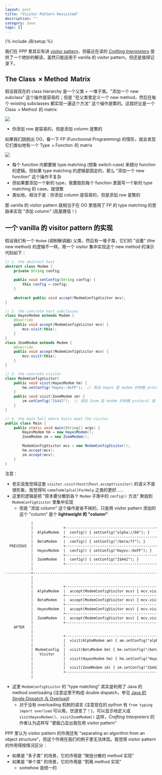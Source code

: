```yaml
---
layout: post
title: "Visitor Pattern Revisited"
description: ""
category: Java
tags: []
---
```

{% include JB/setup %}

我们在 _PPP_ 里其实有讲 [visitor pattern](https://blog.listcomp.com/java/2014/06/24/digest-of-agile-software-development-ppp#dp_visitor)，但最近在读的 [_Crafting Interpreters_](https://craftinginterpreters.com/) 提供了一个绝妙的解读，虽然只能适用于 vanilla 的 visitor pattern，但还是值得记录下。

## The $\operatorname{Class} \times \operatorname{Method}$ Matrix

假设我现在的 class hierarchy 是一个父类 + 一堆子类。"添加一个 new subclass" 这个操作是容易的；但是 "在父类里定义一个 new method，然后在每个 existing subclasses 都实现一遍这个方法" 这个操作是繁的。这就好比是一个 $\operatorname{Class} \times \operatorname{Method}$ 的 matrix:

![](https://live.staticflickr.com/65535/51434908291_dd2a608f49_o_d.png)

- 你添加 row 是容易的，但是添加 column 是繁的

如果我们跳脱出 OO，看一下 FP (Functionnal Programming) 的情形，就会发现它们类似地有一个 $\operatorname{Type} \times \operatorname{Function}$ 的 matrix

![](https://live.staticflickr.com/65535/51435650884_660d4e8850_o_d.png)

- 每个 function 内都要做 type matching (想象 switch-case) 来细分 function 的逻辑。但如果 type matching 的逻辑是固定的，那么 "添加一个 new function" 这个操作不复杂
- 但如果要添加一个新的 type，我要跑到每个 function 里面写一个新的 type matching 的 case，就很繁
- 类似地，相当于是：你添加 column 是容易的，但是添加 row 是繁的

那 vanilla 的 visitor pattern 就相当于在 OO 里借用了 FP 的 type matching 的思路来实现 "添加 column" (高屋建瓴！)

## 一个 vanilla 的 visitor pattern 的实现

假设我们有一个 `Modem` (调制解调器) 父类，然后有一堆子类，它们的 "设置" (the new method) 的逻辑不一样。用一个 visitor 集中实现这个 new method 的演示代码如下：

```java
// 1. the abstract host
abstract class Modem {
    private String config;
    
    public void setConfig(String config) {
        this.config = config;
    }
    
    abstract public void accept(ModemConfigVisitor mcv);
}

// 2. the concrete host subclasses
class HayesModem extends Modem {
    @Override
    public void accept(ModemConfigVisitor mcv) {
        mcv.visit(this);
    }
}
class ZoomModem extends Modem {
    @Override
    public void accept(ModemConfigVisitor mcv) {
        mcv.visit(this);
    }
}

// 3. the concrete visitor
class ModemConfigVisitor{
    public void visit(HayesModem hm) {
        hm.setConfig("Hayes::0xFF");  // 假设 Hayes 型 modem 的参数 protocol 是 Hayes::<mode>
    }
    public void visit(ZoomModem zm) {
        zm.setConfig("Z$442");  // 假设 Zoom 型 modem 的参数 protocol 是 Z$<mode>
    }
} 

// 4. the main hall where hosts meet the visitor
public class Main {
	public static void main(String[] args) {
	    HayesModem hm = new HayesModem();
	    ZoomModem zm = new ZoomModem();
	    
	    ModemConfigVisitor mcv = new ModemConfigVisitor();
	    hm.accept(mcv);
	    zm.accept(mcv);
	}
}
```

注意：

- 老实说我觉得这套 `visitor.visit(host)`/`host.accept(visitor)` 的语义不是很形象，我觉得叫 `comeToHelp`/`callForHelp` 之类的更好……
- 这里的逻辑是把 "原本要分散到各个 `Modem` 子类中的 `config()` 方法" 聚拢到 `ModemConfigVisitor` 里集中实现
    - 但是 "添加 column" 这个操作是省不掉的，只是用 visitor pattern 添加的这个 "column" 是个 **lightweight 的 "column"**

```txt
            |
            |              +------------------------------------------+
            |  AlphaModem  |  config() { setConfig("alpha://66"); }   |
            |              +------------------------------------------+
            |  BetaModem   |  config() { setConfig("/beta/77"); }     |
  PREVIOUS  |              +------------------------------------------+
            |  HayesModem  |  config() { setConfig("Hayes::0xFF"); }  |
            |              +------------------------------------------+
            |  ZoomModem   |  config() { setConfig("Z$442"); }        |
            |              +------------------------------------------+
            |
------------+-----------------------------------------------------------------------------
            |
            |
            |              +-------------------------------------------------------+
            |  AlphaModem  |  accept(ModemConfigVisitor mcv) { mcv.visit(this); }  |
            |              +-------------------------------------------------------+
            |  BetaModem   |  accept(ModemConfigVisitor mcv) { mcv.visit(this); }  |
            |              +-------------------------------------------------------+
            |  HayesModem  |  accept(ModemConfigVisitor mcv) { mcv.visit(this); }  |
            |              +-------------------------------------------------------+
            |  ZoomModem   |  accept(ModemConfigVisitor mcv) { mcv.visit(this); }  |
            |              +-------------------------------------------------------+
    AFTER   |
            |
            |              +---------------------------------------------------------+
            |              |  visit(AlphaModem am) { am.setConfig("alpha://66"); }   |
            |              |                                                         |
            | ModemConfig  |  visit(BetaModem bm) { bm.setConfig("/beta/77"); }      |
            |   Visitor    |                                                         |
            |              |  visit(HayesModem hm) { hm.setConfig("Hayes::0xFF"); }  |
            |              |                                                         |
            |              |  visit(ZoomModem zm) { zm.setConfig("Z$442"); }         |
            |              +---------------------------------------------------------+
            |
```

- 这里 `ModemConfigVisitor` 的 "type matching" 其实是利用了 Java 的 method overloading (注意这里不构成 double dispatch，参见 [Java 的 Single Dispatch 与 Overload](https://blog.listcomp.com/java/2021/01/03/single-dispatch-in-java-and-python#3-java-%E7%9A%84-single-dispatch-%E4%B8%8E-overrideoverloadstatic-bindingdynamic-binding))
    - 对于没有 overloading 机制的语言 (注意现在的 python 有 `from typing import overload` 可以用，世道变了！)，可以显示地定义成 `visitHayesModem()`、`visitZoomModem()` 这样，_Crafting Interpreters_ 的作者认为这样写 "更能凸显出我在用 visitor pattern"

PPP 里认为 visitor pattern 的作用还有 "separating an algorithm from an object structure"，但这个作用在我们的例子里无法体现。我觉得 visitor pattern 的作用得按情况区分：

- 如果是 "多子类" 的场景，它的作用是 "聚拢分散的 method 实现"
- 如果是 "单个类" 的场景，它的作用是 "割离 method 实现"
  - somehow 是统一的